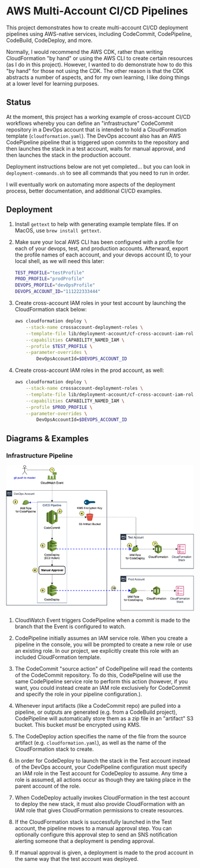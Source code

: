 # AWS Multi-Account CI/CD Pipelines

This project demonstrates how to create multi-account CI/CD deployment pipelines using AWS-native services, including CodeCommit, CodePipeline, CodeBuild, CodeDeploy, and more. 

Normally, I would recommend the AWS CDK, rather than writing CloudFormation "by hand" or using the AWS CLI to create certain resources (as I do in this project). However, I wanted to do demonstrate how to do this "by hand" for those not using the CDK. The other reason is that the CDK abstracts a number of aspects, and for my own learning, I like doing things at a lower level for learning purposes. 

## Status

At the moment, this project has a working example of cross-account CI/CD workflows whereby you can define an "infrastructure" CodeCommit repository in a DevOps account that is intended to hold a CloudFormation template (`cloudformation.yaml`). The DevOps account also has an AWS CodePipeline pipeline that is triggered upon commits to the repository and then launches the stack in a test account, waits for manual approval, and then launches the stack in the production account. 

Deployment instructions below are not yet completed... but you can look in `deployment-commands.sh` to see all commands that you need to run in order. 

I will eventually work on automating more aspects of the deployment process, better documentation, and additional CI/CD examples. 

## Deployment

1. Install `gettext` to help with generating example template files. If on MacOS, use `brew install gettext`. 

1. Make sure your local AWS CLI has been configured with a profile for each of your devops, test, and production accounts. Afterward, export the profile names of each account, and your devops account ID, to your local shell, as we will need this later: 

    ```sh
    TEST_PROFILE="testProfile"
    PROD_PROFILE="prodProfile"
    DEVOPS_PROFILE="devOpsProfile"
    DEVOPS_ACCOUNT_ID="111222333444"
    ```

1. Create cross-account IAM roles in your test account by launching the CloudFormation stack below: 

    ```sh
    aws cloudformation deploy \
        --stack-name crossaccount-deployment-roles \
        --template-file lib/deployment-account/cf-cross-account-iam-roles.yaml \
        --capabilities CAPABILITY_NAMED_IAM \
        --profile $TEST_PROFILE \
        --parameter-overrides \
            DevOpsAccountId=$DEVOPS_ACCOUNT_ID
    ```

1. Create cross-account IAM roles in the prod account, as well:

    ```sh
    aws cloudformation deploy \
        --stack-name crossaccount-deployment-roles \
        --template-file lib/deployment-account/cf-cross-account-iam-roles.yaml \
        --capabilities CAPABILITY_NAMED_IAM \
        --profile $PROD_PROFILE \
        --parameter-overrides \
            DevOpsAccountId=$DEVOPS_ACCOUNT_ID
    ```

## Diagrams & Examples

### Infrastructure Pipeline

![](images/infrastructure-pipeline.png)

1. CloudWatch Event triggers CodePipeline when a commit is made to the branch that the Event is configured to watch. 

2. CodePipeline initially assumes an IAM service role. When you create a pipeline in the console, you will be prompted to create a new role or use an existing role. In our project, we explicitly create this role with an included CloudFormation template. 

3. The CodeCommit "source action" of CodePipeline will read the contents of the CodeCommit repository. To do this, CodePipeline will use the same CodePipeline service role to perform this action (however, if you want, you could instead create an IAM role exclusively for CodeCommit and specify the role in your pipeline configuration.).

4. Whenever input artifacts (like a CodeCommit repo) are pulled into a pipeline, or outputs are generated (e.g. from a CodeBuild project), CodePipeline will automatically store them as a zip file in an "artifact" S3 bucket. This bucket *must* be encrypted using KMS. 

5. The CodeDeploy action specifies the name of the file from the source artifact (e.g. `cloudformation.yaml`), as well as the name of the CloudFormation stack to create. 

6. In order for CodeDeploy to launch the stack in the Test account instead of the DevOps account, your CodePipeline configuration must specify an IAM role in the Test account for CodeDeploy to assume. Any time a role is assumed, all actions occur as though they are taking place in the parent account of the role.

7. When CodeDeploy actually invokes CloudFormation in the test account to deploy the new stack, it must also provide CloudFormation with an IAM role that gives CloudFormation permissions to create resources. 

8. If the CloudFormation stack is successfully launched in the Test account, the pipeline moves to a manual approval step. You can optionally configure this approval step to send an SNS notification alerting someone that a deployment is pending approval. 

9. If manual approval is given, a deployment is made to the prod account in the same way that the test account was deployed. 


